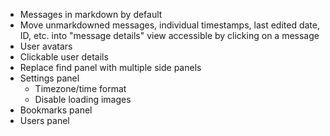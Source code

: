 - Messages in markdown by default
- Move unmarkdowned messages, individual timestamps, last edited date, ID, etc. into "message details" view accessible by clicking on a message
- User avatars
- Clickable user details
- Replace find panel with multiple side panels
- Settings panel
  - Timezone/time format
  - Disable loading images
- Bookmarks panel
- Users panel